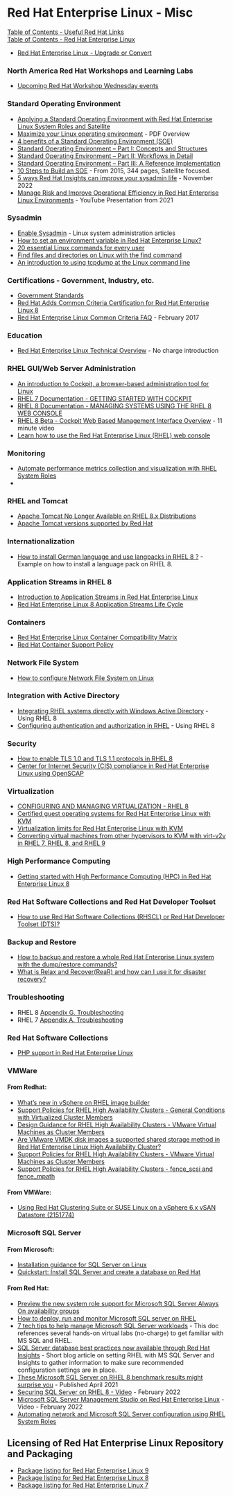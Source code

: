 # Red Hat Enterprise Linux - Misc

[Table of Contents - Useful Red Hat Links](https://github.com/pslucas0212/UsefulRedHatLinks)  
[Table of Contents - Red Hat Enterprise Linux](https://github.com/pslucas0212/Red-Hat-Enterprise-Linux-Table-of-Contents)

- [Red Hat Enterprise Linux - Upgrade or Convert](https://github.com/pslucas0212/RHEL-Upgrade-Convert-Useful-links/)

### North America Red Hat Workshops and Learning Labs
- [Upcoming Red Hat Workshop Wednesday events](https://www.redhat.com/en/events/na-workshops-labs)


### Standard Operating Environment
- [Applying a Standard Operating Environment with Red Hat Enterprise Linux System Roles and Satellite](https://www.redhat.com/en/blog/soe-with-rhel-and-satellite)
- [Maximize your Linux operating environment](https://www.redhat.com/rhdc/managed-files/li-maximize-linux-ebook-f31672-202206-en.pdf) - PDF Overview 
- [4 benefits of a Standard Operating Environment (SOE)](https://enterprisersproject.com/article/2020/11/4-benefits-standard-operating-environment-soe) 
- [Standard Operating Environment – Part I: Concepts and Structures](https://www.redhat.com/en/blog/standard-operating-environment-%E2%80%93-part-i-concepts-and-structures)
- [Standard Operating Environment – Part II: Workflows in Detail](https://www.redhat.com/en/blog/standard-operating-environment-%E2%80%93-part-ii-workflows-detail)
- [Standard Operating Environment – Part III: A Reference Implementation](https://www.redhat.com/en/blog/standard-operating-environment-%E2%80%93-part-iii-reference-implementation)
- [10 Steps to Build an SOE](https://access.redhat.com/sites/default/files/pages/attachments/2015-10_Steps_to_Build_a_Standard_Operating_Environment.pdf) - From 2015, 344 pages, Satellite focused.
- [5 ways Red Hat Insights can improve your sysadmin life](https://www.redhat.com/sysadmin/5-ways-insights) - November 2022
- [Manage Risk and Improve Operational Efficiency in Red Hat Enterprise Linux Environments](https://www.youtube.com/watch?v=6TAWj_eNXhw) - YouTube Presentation from 2021

### Sysadmin
- [Enable Sysadmin](https://www.redhat.com/sysadmin/) - Linux system administration articles
- [How to set an environment variable in Red Hat Enterprise Linux?](https://access.redhat.com/solutions/157293)
- [20 essential Linux commands for every user](https://www.redhat.com/en/blog/20-essential-linux-commands-every-user)
- [Find files and directories on Linux with the find command](https://opensource.com/article/21/9/linux-find-command)
- [An introduction to using tcpdump at the Linux command line](https://www.redhat.com/en/blog/introduction-using-tcpdump-linux-command-line)



### Certifications - Government, Industry, etc.
- [Government Standards](https://access.redhat.com/articles/2918071)
- [Red Hat Adds Common Criteria Certification for Red Hat Enterprise Linux 8](https://www.redhat.com/en/about/press-releases/red-hat-adds-common-criteria-certification-red-hat-enterprise-linux-8)
- [Red Hat Enterprise Linux Common Criteria FAQ](https://access.redhat.com/articles/1403233) - February 2017

### Education
- [Red Hat Enterprise Linux Technical Overview](https://www.redhat.com/en/services/training/rh024-red-hat-linux-technical-overview?utm_medium=Email&utm_campaign=weekly&sc_cid=7013a0000038466AAA) - No charge introduction


### RHEL GUI/Web Server Administration
- [An introduction to Cockpit, a browser-based administration tool for Linux](https://www.redhat.com/sysadmin/intro-cockpit#:~:text=Cockpit%20is%20a%20server%20administration,continued%20to%20grow%20and%20mature.)
- [RHEL 7 Documentation - GETTING STARTED WITH COCKPIT](https://access.redhat.com/documentation/en-us/red_hat_enterprise_linux/7/html-single/getting_started_with_cockpit/index)
- [RHEL 8 Documentation - MANAGING SYSTEMS USING THE RHEL 8 WEB CONSOLE](https://access.redhat.com/documentation/en-us/red_hat_enterprise_linux/8/html/managing_systems_using_the_rhel_8_web_console/index)
- [RHEL 8 Beta - Cockpit Web Based Management Interface Overview](https://www.redhat.com/en/about/videos/rhel-8-beta-cockpit-web-based-interface-overview) - 11 minute video
- [Learn how to use the Red Hat Enterprise Linux (RHEL) web console](https://www.redhat.com/en/blog/rhel-web-console)

### Monitoring
- [Automate performance metrics collection and visualization with RHEL System Roles](https://www.redhat.com/en/blog/automate-performance-metrics-collection-and-visualization-rhel-system-roles)
- 


### RHEL and Tomcat
- [Apache Tomcat No Longer Available on RHEL 8.x Distributions](https://access.redhat.com/articles/5617971)
- [Apache Tomcat versions supported by Red Hat](https://access.redhat.com/solutions/661403)

### Internationalization
- [How to install German language and use langpacks in RHEL 8 ?](https://access.redhat.com/solutions/6178821) - Example on how to install a language pack on RHEL 8.

### Application Streams in RHEL 8
- [Introduction to Application Streams in Red Hat Enterprise Linux](https://www.redhat.com/en/blog/introduction-appstreams-and-modules-red-hat-enterprise-linux)
- [Red Hat Enterprise Linux 8 Application Streams Life Cycle](https://access.redhat.com/support/policy/updates/rhel8-app-streams-life-cycle)

### Containers
- [Red Hat Enterprise Linux Container Compatibility Matrix](https://access.redhat.com/support/policy/rhel-container-compatibility)
- [Red Hat Container Support Policy](https://access.redhat.com/articles/2726611)

### Network File System
- [How to configure Network File System on Linux](https://www.redhat.com/sysadmin/configure-nfs-linux)


### Integration with Active Directory
- [Integrating RHEL systems directly with Windows Active Directory](https://access.redhat.com/documentation/en-us/red_hat_enterprise_linux/8/pdf/integrating_rhel_systems_directly_with_windows_active_directory/red_hat_enterprise_linux-8-integrating_rhel_systems_directly_with_windows_active_directory-en-us.pdf) - Using RHEL 8
- [Configuring authentication and authorization in RHEL](https://access.redhat.com/documentation/en-us/red_hat_enterprise_linux/8/pdf/configuring_authentication_and_authorization_in_rhel/red_hat_enterprise_linux-8-configuring_authentication_and_authorization_in_rhel-en-us.pdf) - Using RHEL 8

### Security 
- [How to enable TLS 1.0 and TLS 1.1 protocols in RHEL 8](https://access.redhat.com/solutions/6370021)
- [Center for Internet Security (CIS) compliance in Red Hat Enterprise Linux using OpenSCAP](https://www.redhat.com/en/blog/center-internet-security-cis-compliance-red-hat-enterprise-linux-using-openscap)


### Virtualization
- [CONFIGURING AND MANAGING VIRTUALIZATION - RHEL 8](https://access.redhat.com/documentation/en-us/red_hat_enterprise_linux/8/html/configuring_and_managing_virtualization/index)
- [Certified guest operating systems for Red Hat Enterprise Linux with KVM](https://access.redhat.com/articles/973133)
- [Virtualization limits for Red Hat Enterprise Linux with KVM](https://access.redhat.com/articles/rhel-kvm-limits)
- [Converting virtual machines from other hypervisors to KVM with virt-v2v in RHEL 7, RHEL 8, and RHEL 9](https://access.redhat.com/articles/1351473)

### High Performance Computing
- [Getting started with High Performance Computing (HPC) in Red Hat Enterprise Linux 8](https://access.redhat.com/articles/4354751)

### Red Hat Software Collections and Red Hat Developer Toolset
- [How to use Red Hat Software Collections (RHSCL) or Red Hat Developer Toolset (DTS)?](https://access.redhat.com/solutions/472793)

### Backup and Restore
- [How to backup and restore a whole Red Hat Enterprise Linux system with the dump/restore commands?](https://access.redhat.com/solutions/17525)
- [What is Relax and Recover(ReaR) and how can I use it for disaster recovery?](https://access.redhat.com/solutions/2115051)
### Troubleshooting
- RHEL 8 [Appendix G. Troubleshooting](https://access.redhat.com/documentation/en-us/red_hat_enterprise_linux/8/html/performing_a_standard_rhel_installation/troubleshooting-after-installation_installing-rhel)
- RHEL 7 [Appendix A. Troubleshooting](https://access.redhat.com/documentation/en-us/red_hat_enterprise_linux/7/html/virtualization_deployment_and_administration_guide/appe-troubleshooting)



### Red Hat Software Collections
- [PHP support in Red Hat Enterprise Linux](https://access.redhat.com/solutions/409673)
### VMWare
#### From Redhat:
- [What’s new in vSphere on RHEL image builder](https://developers.redhat.com/articles/2023/09/26/whats-new-vsphere-rhel-image-builder)
- [Support Policies for RHEL High Availability Clusters - General Conditions with Virtualized Cluster Members](https://access.redhat.com/articles/3131111)
- [Design Guidance for RHEL High Availability Clusters - VMware Virtual Machines as Cluster Members](https://access.redhat.com/articles/3349791)
- [Are VMware VMDK disk images a supported shared storage method in Red Hat Enterprise Linux High Availability Cluster?](https://access.redhat.com/solutions/158873)
- [Support Policies for RHEL High Availability Clusters - VMware Virtual Machines as Cluster Members](https://access.redhat.com/articles/3131271)
- [Support Policies for RHEL High Availability Clusters - fence_scsi and fence_mpath](https://access.redhat.com/articles/3078811)

#### From VMWare:
- [Using Red Hat Clustering Suite or SUSE Linux on a vSphere 6.x vSAN Datastore (2151774)](https://kb.vmware.com/s/article/2151774)

### Microsoft SQL Server
#### From Microsoft:
- [Installation guidance for SQL Server on Linux](https://docs.microsoft.com/en-us/sql/linux/quickstart-install-connect-red-hat?view=sql-server-ver16)
- [Quickstart: Install SQL Server and create a database on Red Hat](https://docs.microsoft.com/en-us/sql/linux/sql-server-linux-setup?view=sql-server-ver16#system)

#### From Red Hat:
- [Preview the new system role support for Microsoft SQL Server Always On availability groups](https://www.redhat.com/en/blog/preview-new-system-role-support-microsoft-sql-server-always-availability-groups)
- [How to deploy, run and monitor Microsoft SQL server on RHEL](https://www.redhat.com/en/blog/how-deploy-run-and-monitor-microsoft-sql-server-rhel?channel=blog/channel/red-hat-enterprise-linux)
- [7 tech tips to help manage Microsoft SQL Server workloads](https://www.redhat.com/en/resources/7-tips-to-manage-sql-workloads-checklist) - This doc references several hands-on virtual labs (no-charge) to get familiar with MS SQL and RHEL.
- [SQL Server database best practices now available through Red Hat Insights](https://www.redhat.com/en/blog/sql-server-database-best-practices-now-available-through-red-hat-insights) - Short blog article on setting RHEL with MS SQL Server and Insights to gather information to make sure recommended configuration settings are in place.
- [These Microsoft SQL Server on RHEL 8 benchmark results might surprise you](https://www.redhat.com/en/blog/these-microsoft-sql-server-benchmark-results-might-surprise-you) - Published April 2021
- [Securing SQL Server on RHEL 8 - Video](https://www.redhat.com/en/about/videos/securing-sql-server-on-rhel8) - February 2022
- [Microsoft SQL Server Management Studio on Red Hat Enterprise Linux](https://www.youtube.com/watch?v=pknjKM6hJZ8) - Video - February 2022
- [Automating network and Microsoft SQL Server configuration using RHEL System Roles](https://www.redhat.com/en/blog/automating-network-and-microsoft-sql-server-configuration-using-rhel-system-roles)


## Licensing of Red Hat Enterprise Linux Repository and Packaging
- [Package listing for Red Hat Enterprise Linux 9](https://access.redhat.com/documentation/en-us/red_hat_enterprise_linux/9/html/package_manifest/index)
- [Package listing for Red Hat Enterprise Linux 8](https://access.redhat.com/documentation/en-us/red_hat_enterprise_linux/8/html/package_manifest/index)
- [Package listing for Red Hat Enterprise Linux 7](https://access.redhat.com/documentation/en-us/red_hat_enterprise_linux/7/html-single/package_manifest/index)


